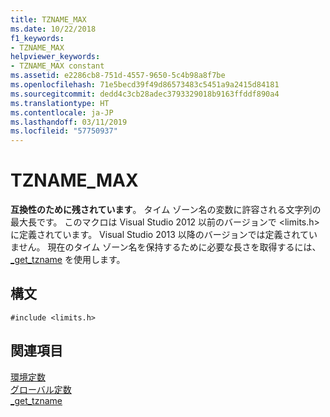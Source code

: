 ```yaml
---
title: TZNAME_MAX
ms.date: 10/22/2018
f1_keywords:
- TZNAME_MAX
helpviewer_keywords:
- TZNAME_MAX constant
ms.assetid: e2286cb8-751d-4557-9650-5c4b98a8f7be
ms.openlocfilehash: 71e5becd39f49d86573483c5451a9a2415d84181
ms.sourcegitcommit: dedd4c3cb28adec3793329018b9163ffddf890a4
ms.translationtype: HT
ms.contentlocale: ja-JP
ms.lasthandoff: 03/11/2019
ms.locfileid: "57750937"
---
```

# <a name="tznamemax"></a>TZNAME_MAX

**互換性のために残されています**。 タイム ゾーン名の変数に許容される文字列の最大長です。 このマクロは Visual Studio 2012 以前のバージョンで \<limits.h> に定義されています。 Visual Studio 2013 以降のバージョンでは定義されていません。 現在のタイム ゾーン名を保持するために必要な長さを取得するには、[_get_tzname](../c-runtime-library/reference/get-tzname.md) を使用します。

## <a name="syntax"></a>構文

```
#include <limits.h>
```

## <a name="see-also"></a>関連項目

[環境定数](../c-runtime-library/environmental-constants.md)<br/>
[グローバル定数](../c-runtime-library/global-constants.md)<br/>
[_get_tzname](../c-runtime-library/reference/get-tzname.md)
